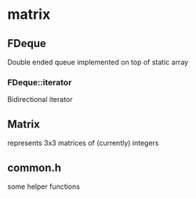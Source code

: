 # matrix

## FDeque
Double ended queue implemented on top of static array
### FDeque::iterator
Bidirectional iterator

## Matrix
represents 3x3 matrices of (currently) integers

## common.h
some helper functions 
